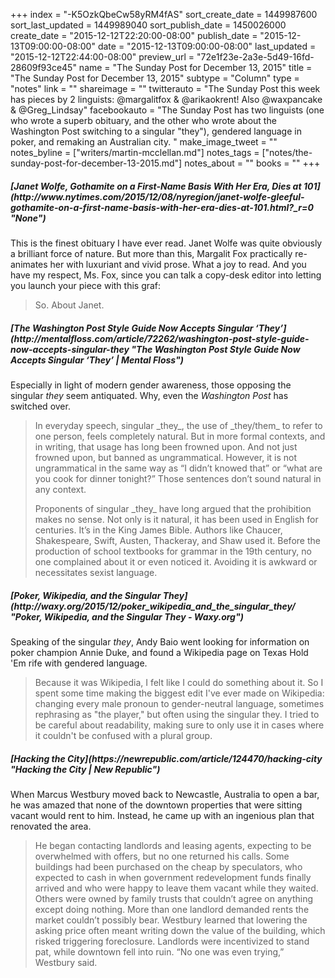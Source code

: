 +++
index = "-K5OzkQbeCw58yRM4fAS"
sort_create_date = 1449987600
sort_last_updated = 1449989040
sort_publish_date = 1450026000
create_date = "2015-12-12T22:20:00-08:00"
publish_date = "2015-12-13T09:00:00-08:00"
date = "2015-12-13T09:00:00-08:00"
last_updated = "2015-12-12T22:44:00-08:00"
preview_url = "72e1f23e-2a3e-5d49-16fd-28609f93ce45"
name = "The Sunday Post for December 13, 2015"
title = "The Sunday Post for December 13, 2015"
subtype = "Column"
type = "notes"
link = ""
shareimage = ""
twitterauto = "The Sunday Post this week has pieces by 2 linguists: @margalitfox & @arikaokrent! Also @waxpancake & @Greg_Lindsay"
facebookauto = "The Sunday Post has two linguists (one who wrote a superb obituary, and the other who wrote about the Washington Post switching to a singular \"they\"), gendered language in poker, and remaking an Australian city. "
make_image_tweet = ""
notes_byline = ["writers/martin-mcclellan.md"]
notes_tags = ["notes/the-sunday-post-for-december-13-2015.md"]
notes_about = ""
books = ""
+++
<h5>[Janet Wolfe, Gothamite on a First-Name Basis With Her Era, Dies at 101](http://www.nytimes.com/2015/12/08/nyregion/janet-wolfe-gleeful-gothamite-on-a-first-name-basis-with-her-era-dies-at-101.html?_r=0 "None")</h5>

This is the finest obituary I have ever read. Janet Wolfe was quite obviously a brilliant force of nature. But more than this, Margalit Fox practically re-animates her with luxuriant and vivid prose. What a joy to read. And you have my respect, Ms. Fox, since you can talk a copy-desk editor into letting you launch your piece with this graf:

<blockquote>So. About Janet.</blockquote>

<h5>[The Washington Post Style Guide Now Accepts Singular ‘They’](http://mentalfloss.com/article/72262/washington-post-style-guide-now-accepts-singular-they "The Washington Post Style Guide Now Accepts Singular ‘They’ | Mental Floss")</h5>

Especially in light of modern gender awareness, those opposing the singular _they_ seem antiquated. Why, even the _Washington Post_ has switched over. 

<blockquote>
<p>In everyday speech, singular _they_, the use of _they/them_ to refer to one person, feels completely natural. But in more formal contexts, and in writing, that usage has long been frowned upon. And not just frowned upon, but banned as ungrammatical. However, it is not ungrammatical in the same way as “I didn’t knowed that” or “what are you cook for dinner tonight?” Those sentences don’t sound natural in any context.</p>
<p>
Proponents of singular _they_ have long argued that the prohibition makes no sense. Not only is it natural, it has been used in English for centuries. It’s in the King James Bible. Authors like Chaucer, Shakespeare, Swift, Austen, Thackeray, and Shaw used it. Before the production of school textbooks for grammar in the 19th century, no one complained about it or even noticed it. Avoiding it is awkward or necessitates sexist language.</p>
</blockquote> 

 <h5>[Poker, Wikipedia, and the Singular They](http://waxy.org/2015/12/poker_wikipedia_and_the_singular_they/ "Poker, Wikipedia, and the Singular They - Waxy.org")</h5>

Speaking of the singular _they_, Andy Baio went looking for information on poker champion Annie Duke, and found a Wikipedia page on Texas Hold 'Em rife with gendered language. 

<blockquote>
Because it was Wikipedia, I felt like I could do something about it. So I spent some time making the biggest edit I've ever made on Wikipedia: changing every male pronoun to gender-neutral language, sometimes rephrasing as "the player," but often using the singular they. I tried to be careful about readability, making sure to only use it in cases where it couldn't be confused with a plural group.
</blockquote>

<h5>[Hacking the City](https://newrepublic.com/article/124470/hacking-city "Hacking the City | New Republic")</h5>

When Marcus Westbury moved back to Newcastle, Australia to open a bar, he was amazed that none of the downtown properties that were sitting vacant would rent to him. Instead, he came up with an ingenious plan that renovated the area. 

 <blockquote>
 He began contacting landlords and leasing agents, expecting to be overwhelmed with offers, but no one returned his calls. Some buildings had been purchased on the cheap by speculators, who expected to cash in when government redevelopment funds finally arrived and who were happy to leave them vacant while they waited. Others were owned by family trusts that couldn’t agree on anything except doing nothing. More than one landlord demanded rents the market couldn’t possibly bear. Westbury learned that lowering the asking price often meant writing down the value of the building, which risked triggering foreclosure. Landlords were incentivized to stand pat, while downtown fell into ruin. “No one was even trying,” Westbury said.
 </blockquote>